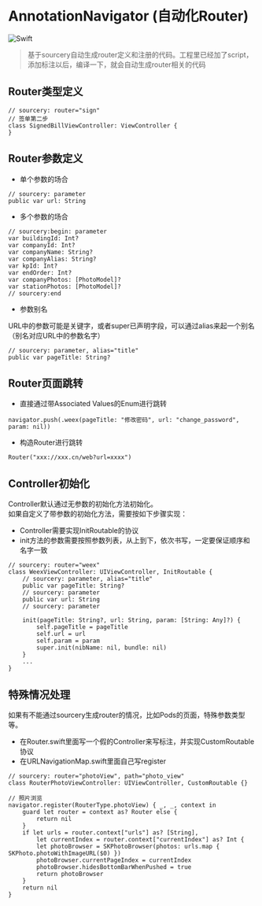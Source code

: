 # AnnotationNavigator (自动化Router)

![Swift](https://img.shields.io/badge/Swift-4.1-orange.svg)

> 基于sourcery自动生成router定义和注册的代码。工程里已经加了script，添加标注以后，编译一下，就会自动生成router相关的代码

## Router类型定义
```
// sourcery: router="sign"
// 签单第二步
class SignedBillViewController: ViewController {
}
```

## Router参数定义
- 单个参数的场合

```
// sourcery: parameter
public var url: String
```
- 多个参数的场合

```
// sourcery:begin: parameter
var buildingId: Int?
var companyId: Int?
var companyName: String?
var companyAlias: String?
var kpId: Int?
var endOrder: Int?
var companyPhotos: [PhotoModel]?
var stationPhotos: [PhotoModel]?
// sourcery:end
```
- 参数别名

URL中的参数可能是关键字，或者super已声明字段，可以通过alias来起一个别名（别名对应URL中的参数名字）

```
// sourcery: parameter, alias="title"
public var pageTitle: String?
```

## Router页面跳转

- 直接通过带Associated Values的Enum进行跳转

```
navigator.push(.weex(pageTitle: "修改密码", url: "change_password", param: nil))
```

- 构造Router进行跳转

```
Router("xxx://xxx.cn/web?url=xxxx")
```

## Controller初始化
Controller默认通过无参数的初始化方法初始化。  
如果自定义了带参数的初始化方法，需要按如下步骤实现：  

- Controller需要实现InitRoutable的协议
- init方法的参数需要按照参数列表，从上到下，依次书写，一定要保证顺序和名字一致

```
// sourcery: router="weex"
class WeexViewController: UIViewController, InitRoutable {
    // sourcery: parameter, alias="title"
    public var pageTitle: String?
    // sourcery: parameter
    public var url: String
    // sourcery: parameter
    
    init(pageTitle: String?, url: String, param: [String: Any]?) {
        self.pageTitle = pageTitle
        self.url = url
        self.param = param
        super.init(nibName: nil, bundle: nil)
    }
    ...
}
```

## 特殊情况处理
如果有不能通过sourcery生成router的情况，比如Pods的页面，特殊参数类型等。  

- 在Router.swift里面写一个假的Controller来写标注，并实现CustomRoutable协议
- 在URLNavigationMap.swift里面自己写register

```
// sourcery: router="photoView", path="photo_view"
class RouterPhotoViewController: UIViewController, CustomRoutable {}

// 照片浏览
navigator.register(RouterType.photoView) { _, _, context in
    guard let router = context as? Router else {
        return nil
    }
    if let urls = router.context["urls"] as? [String],
        let currentIndex = router.context["currentIndex"] as? Int {
        let photoBrowser = SKPhotoBrowser(photos: urls.map { SKPhoto.photoWithImageURL($0) })
        photoBrowser.currentPageIndex = currentIndex
        photoBrowser.hidesBottomBarWhenPushed = true
        return photoBrowser
    }
    return nil
}
```
